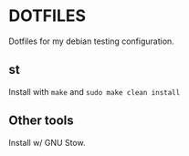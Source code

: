 # DOTFILES

Dotfiles for my debian testing configuration.

## st
Install with `make` and `sudo make clean install`

## Other tools
Install w/ GNU Stow.